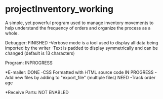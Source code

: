 # projectInventory_working

A simple, yet powerful program used to manage inventory movements to help understand the frequency of orders and organize the
process as a whole.


Debugger: FINISHED
-Verbose mode is a tool used to display all data being imported by the writer
-Text is padded to display symmetrically and can be changed (default is 13 characters)

Program: INPROGRESS

*E-mailer:
DONE			-CSS Formatted with HTML source code
IN PROGRESS		-Add new files by adding to "export_file" (multiple files)
NEED			-Track order age

*Receive Parts: NOT ENABLED